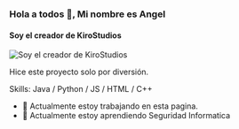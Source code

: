 ### Hola a todos 👋, Mi nombre es Angel
#### Soy el creador de KiroStudios
![Soy el creador de KiroStudios](https://i.pinimg.com/originals/cb/22/18/cb22187549b60ae8fa1c98c8e0f6f04c.png)

Hice este proyecto solo por diversión.

Skills: Java / Python / JS / HTML / C++

- 🔭 Actualmente estoy trabajando en esta pagina. 
- 🌱 Actualmente estoy aprendiendo Seguridad Informatica 




